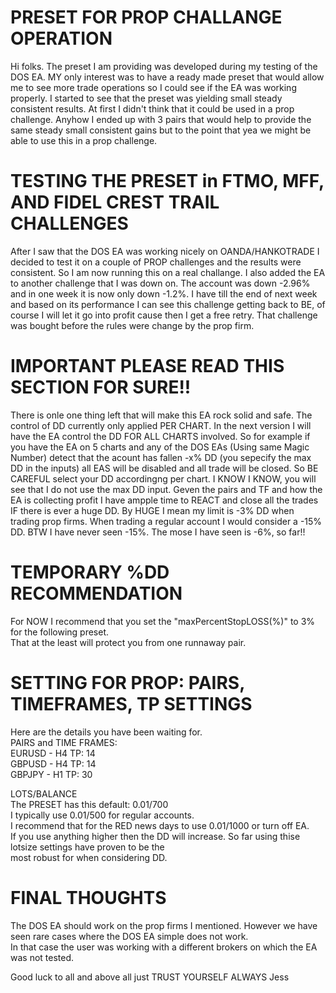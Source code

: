 
# PRESET FOR PROP CHALLANGE OPERATION

Hi folks. The preset I am providing was developed during my testing of the DOS EA.  MY only interest was to have a ready made preset that would allow me to see more trade operations so I could see if the EA was working properly.   I started to see that the preset was yielding small steady consistent results.  At first I didn't think that it could be used in a prop challenge.  Anyhow I ended up with 3 pairs that would help to provide the same steady small consistent gains but to the point that yea we might be able to use this in a prop challenge.

# TESTING THE PRESET in FTMO, MFF, AND FIDEL CREST TRAIL CHALLENGES

After I saw that the DOS EA was working nicely on OANDA/HANKOTRADE I decided to test it on a couple of PROP challenges and the results were consistent.  So I am now running this on a real challange.  I also added the EA to another challenge that I was down on.  The account was down -2.96% and in one week it is now only down -1.2%.   I have till the end of next week and based on its performance I can see this challenge getting back to BE, of course I will let it go into profit cause then I get a free retry.  That challenge was bought before the rules were change by the prop firm.

# IMPORTANT PLEASE READ THIS SECTION FOR SURE!!

There is onle one thing left that will make this EA rock solid and safe.  The control of DD currently only applied PER CHART.  In the next version I will have the EA control the DD FOR ALL CHARTS involved. So for example if you have the EA on 5 charts and any of the DOS EAs (Using same Magic Number) detect that the acount has fallen -x% DD (you sepecify the max DD in the inputs) all EAS will be disabled and all trade will be closed.
So BE CAREFUL select your DD accordingng per chart.  I KNOW I KNOW, you will see that I do not use the max DD input.  Geven the pairs and TF and how the EA is collecting profit I have ampple time to REACT and close all the trades IF there is ever a huge DD.   By HUGE I mean my limit is -3% DD when trading prop firms.  When trading a regular account I would consider a -15% DD.    BTW I have never seen -15%.  The mose I have seen is -6%, so far!! 

# TEMPORARY %DD RECOMMENDATION
For NOW I recommend that you set the "maxPercentStopLOSS(%)" to 3% for the following preset.   
That at the least will protect you from one runnaway pair.

# SETTING FOR PROP: PAIRS, TIMEFRAMES, TP SETTINGS

Here are the details you have been waiting for.  
PAIRS and TIME FRAMES:    
EURUSD - H4 TP: 14    
GBPUSD - H4 TP:  14    
GBPJPY - H1 TP: 30    
 
LOTS/BALANCE    
The PRESET has this default: 0.01/700    
I typically use 0.01/500 for regular accounts.    
I recommend that for the RED news days to use 0.01/1000 or turn off EA.    
If you use anything higher then the DD will increase.  So far using thise lotsize settings have proven to be the   
most robust for when considering DD.    

# FINAL THOUGHTS
The DOS EA should work on the prop firms I mentioned.  However we have seen rare cases where the DOS EA simple does not work.    
In that case the user was working with a different brokers on which the EA was not tested.

Good luck to all and above all just TRUST YOURSELF ALWAYS
Jess


